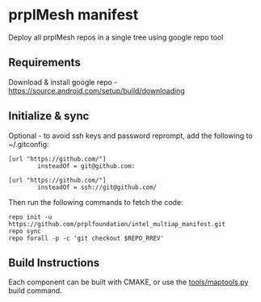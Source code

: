 # prplMesh manifest
Deploy all prplMesh repos in a single tree using google repo tool

## Requirements
Download & install google repo - https://source.android.com/setup/build/downloading

## Initialize & sync
Optional - to avoid ssh keys and password reprompt, add the following to ~/.gitconfig:
```
[url "https://github.com/"]
        insteadOf = git@github.com:

[url "https://github.com/"]
        insteadOf = ssh://git@github.com/

```
Then run the following commands to fetch the code:
```
repo init -u https://github.com/prplfoundation/intel_multiap_manifest.git
repo sync
repo forall -p -c 'git checkout $REPO_RREV'
```

## Build Instructions
Each component can be built with CMAKE, or use the [tools/maptools.py](tools/README.md) build command.
